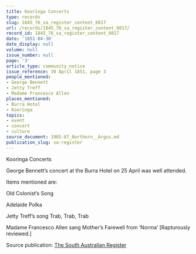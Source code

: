 ```yaml
---
title: Kooringa Concerts
type: records
slug: 1845_76_sa_register_content_6017
url: /records/1845_76_sa_register_content_6017/
record_id: 1845_76_sa_register_content_6017
date: '1851-04-30'
date_display: null
volume: null
issue_number: null
page: '3'
article_type: community_notice
issue_reference: 30 April 1851, page 3
people_mentioned:
- George Bennett
- Jetty Treff
- Madame Francesco Allen
places_mentioned:
- Burra Hotel
- Kooringa
topics:
- event
- concert
- culture
source_document: 1985-87_Northern__Argus.md
publication_slug: sa-register
---
```


Kooringa Concerts

George Bennett’s concert at the Burra Hotel on 25 April was well attended.

Items mentioned are:

Old Colonist’s Song

Adelaide Polka

Jetty Treff’s song Trab, Trab, Trab

Madame Francesco Allen sang Mother’s Farewell from ‘Norma’ [Rapturously reviewed.]

Source publication: [The South Australian Register](/publications/sa-register/)
